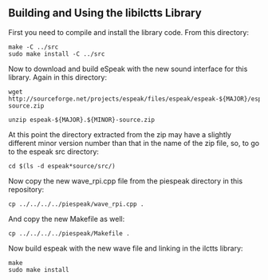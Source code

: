 
## Building and Using the libilctts Library ##

First you need to compile and install the library code. From this directory:

	make -C ../src
	sudo make install -C ../src

Now to download and build eSpeak with the new sound interface for this library. 
Again in this directory:

	wget http://sourceforge.net/projects/espeak/files/espeak/espeak-${MAJOR}/espeak-${MAJOR}.${MINOR}-source.zip

	unzip espeak-${MAJOR}.${MINOR}-source.zip

At this point the directory extracted from the zip may have a slightly different 
minor version number than that in the name of the zip file, so, to go to the 
espeak src directory:

	cd $(ls -d espeak*source/src/)

Now copy the new wave_rpi.cpp file from the piespeak directory in this 
repository:

	cp ../../../../piespeak/wave_rpi.cpp .

And copy the new Makefile as well:

	cp ../../../../piespeak/Makefile .

Now build espeak with the new wave file and linking in the ilctts library:

	make
	sudo make install



